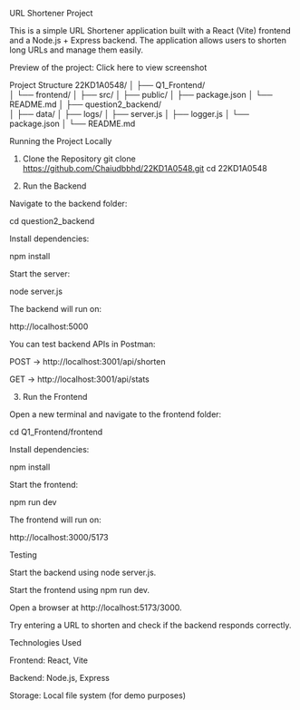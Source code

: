 URL Shortener Project

This is a simple URL Shortener application built with a React (Vite) frontend and a Node.js + Express backend.
The application allows users to shorten long URLs and manage them easily.

Preview of the project: Click here to view screenshot

Project Structure
22KD1A0548/
│
├── Q1_Frontend/        
│   └── frontend/
│       ├── src/
│       ├── public/
│       ├── package.json
│       └── README.md
│
├── question2_backend/  
│   ├── data/
│   ├── logs/
│   ├── server.js
│   ├── logger.js
│   └── package.json
│
└── README.md            

Running the Project Locally
1. Clone the Repository
git clone https://github.com/Chaiudbbhd/22KD1A0548.git
cd 22KD1A0548

2. Run the Backend

Navigate to the backend folder:

cd question2_backend


Install dependencies:

npm install


Start the server:

node server.js


The backend will run on:

http://localhost:5000


You can test backend APIs in Postman:

POST → http://localhost:3001/api/shorten

GET → http://localhost:3001/api/stats

3. Run the Frontend

Open a new terminal and navigate to the frontend folder:

cd Q1_Frontend/frontend


Install dependencies:

npm install


Start the frontend:

npm run dev


The frontend will run on:

http://localhost:3000/5173

Testing

Start the backend using node server.js.

Start the frontend using npm run dev.

Open a browser at http://localhost:5173/3000.

Try entering a URL to shorten and check if the backend responds correctly.

Technologies Used

Frontend: React, Vite

Backend: Node.js, Express

Storage: Local file system (for demo purposes)
